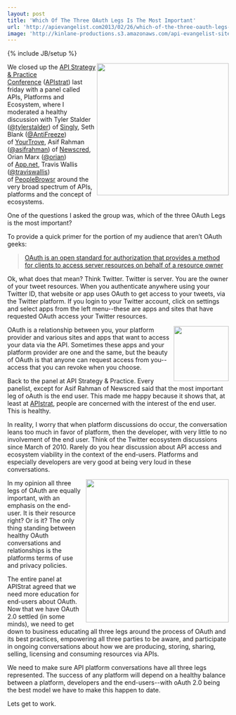 ```yaml
---
layout: post
title: 'Which Of The Three OAuth Legs Is The Most Important'
url: 'http://apievangelist.com2013/02/26/which-of-the-three-oauth-legs-is-the-most-important/'
image: 'http://kinlane-productions.s3.amazonaws.com/api-evangelist-site/blog/apistrat-ecosystem-panel.jpg'
---
```

{% include JB/setup %}
<p>
     <img src=https://s3.amazonaws.com/kinlane-productions/events/api-strategy-practice-conference/pics/apistrat-ecosystem-panel.jpg  width=300 align=right />
</p>
<p>
     We closed up the <a title=API Strategy &amp; Practice href=http://www.apistrategyconference.com/sessions.php>API Strategy &amp; Practice Conference</a> (<a href=https://twitter.com/search?q=%23apistrat&amp;src=typd>APIstrat</a>) last friday with a panel called APIs, Platforms and Ecosystem, where I moderated a healthy discussion with Tyler Stalder (<a href=https://twitter.com/tylerstalder>@tylerstalder</a>) of <a title=Singly href=http://www.singly.com/ target=_blank>Singly</a>, Seth Blank (<a href=https://twitter.com/AntiFreeze>@AntiFreeze</a>) of <a title=YourTrove href=https://www.yourtrove.com/>YourTrove</a>, Asif Rahman (<a href=https://twitter.com/asifrahman>@asifrahman</a>) of <a title=NewsCred href=http://newscred.com/>Newscred</a>, Orian Marx (<a href=http://alpha.app.net/orian>@orian</a>) of <a title=App.net href=https://join.app.net/>App.net</a>, Travis Wallis (<a href=https://twitter.com/traviswallis target=_blank>@traviswallis</a>) of <a title=PeopleBrowsr href=http://peoplebrowsr.com/ target=_blank>PeopleBrowsr</a> around the very broad spectrum of APIs, platforms and the concept of ecosystems.
</p>
<p>
     One of the questions I asked the group was, which of the three OAuth Legs is the most important?  
</p>
<p>
     To provide a quick primer for the portion of my audience that aren’t OAuth geeks:
</p>
<blockquote>
     <a href=http://en.wikipedia.org/wiki/OAuth>OAuth is an open standard for authorization that provides a method for clients to access server resources on behalf of a resource owner</a>
</blockquote>
<p>
     Ok, what does that mean? Think Twitter. Twitter is server. You are the owner of your tweet resources. When you authenticate anywhere using your Twitter ID, that website or app uses OAuth to get access to your tweets, via the Twitter platform. If you login to your Twitter account, click on settings and select apps from the left menu--these are apps and sites that have requested OAuth access your Twitter resources.
</p>
<p>
     <img src=https://s3.amazonaws.com/kinlane-productions/api-evangelist/oauth/OAuth2.png  width=125 align=right />
</p>
<p>
     OAuth is a relationship between you, your platform provider and various sites and apps that want to access your data via the API. Sometimes these apps and your platform provider are one and the same, but the beauty of OAuth is that anyone can request access from you--access that you can revoke when you choose.
</p>
<p>
     Back to the panel at API Strategy &amp; Practice. Every panelist, except for Asif Rahman of Newscred said that the most important leg of oAuth is the end user. This made me happy because it shows that, at least at <a href=https://twitter.com/search?q=%23apistrat&amp;src=typd>APIstrat</a>, people are concerned with the interest of the end user. This is healthy.
</p>
<p>
     In reality, I worry that when platform discussions do occur, the conversation leans too much in favor of platform, then the developer, with very little to no involvement of the end user. Think of the Twitter ecosystem discussions since March of 2010. Rarely do you hear discussion about API access and ecosystem viability in the context of the end-users. Platforms and especially developers are very good at being very loud in these conversations.
</p>
<p>
     <img src=https://s3.amazonaws.com/kinlane-productions/api-evangelist/oauth/oauth-twitter-3-legs.png  width=325 align=right />
</p>
<p>
     In my opinion all three legs of OAuth are equally important, with an emphasis on the end-user. It is their resource right? Or is it? The only thing standing between healthy OAuth conversations and relationships is the platforms terms of use and privacy policies.
</p>
<p>
     The entire panel at APIStrat agreed that we need more education for end-users about OAuth. Now that we have OAuth 2.0 settled (in some minds), we need to get down to business educating all three legs around the process of OAuth and its best practices, empowering all three parties to be aware, and participate in ongoing conversations about how we are producing, storing, sharing, selling, licensing and consuming resources via APIs.
</p>
<p>
     We need to make sure API platform conversations have all three legs represented. The success of any platform will depend on a healthy balance between a platform, developers and the end-users--with oAuth 2.0 being the best model we have to make this happen to date.
</p>
<p>
     Lets get to work.
</p>
